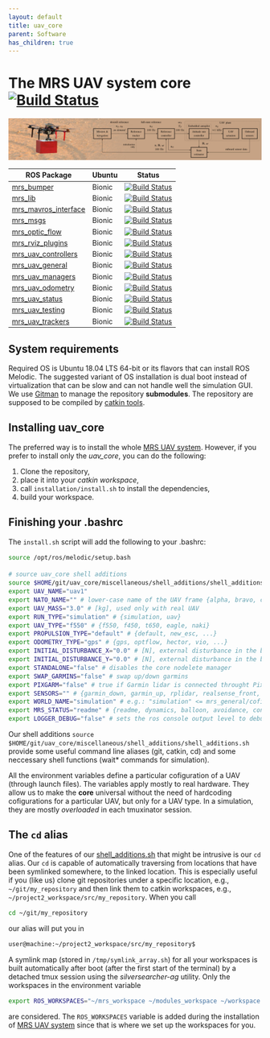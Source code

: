 ```yaml
---
layout: default
title: uav_core
parent: Software
has_children: true
---
```

# The MRS UAV system core [![Build Status](https://travis-ci.com/ctu-mrs/uav_core.svg?branch=master)](https://travis-ci.com/ctu-mrs/uav_core)

![](fig/thumbnail.jpg)

| ROS Package                                                             | Ubuntu | Status                                                                                                                                      |
|-------------------------------------------------------------------------|--------|---------------------------------------------------------------------------------------------------------------------------------------------|
| [mrs_bumper](https://github.com/ctu-mrs/mrs_bumper)                     | Bionic | [![Build Status](https://travis-ci.com/ctu-mrs/mrs_bumper.svg?branch=master)](https://travis-ci.com/ctu-mrs/mrs_bumper)                     |
| [mrs_lib](https://github.com/ctu-mrs/mrs_lib)                           | Bionic | [![Build Status](https://travis-ci.com/ctu-mrs/mrs_lib.svg?branch=master)](https://travis-ci.com/ctu-mrs/mrs_lib)                           |
| [mrs_mavros_interface](https://github.com/ctu-mrs/mrs_mavros_interface) | Bionic | [![Build Status](https://travis-ci.com/ctu-mrs/mrs_mavros_interface.svg?branch=master)](https://travis-ci.com/ctu-mrs/mrs_mavros_interface) |
| [mrs_msgs](https://github.com/ctu-mrs/mrs_msgs)                         | Bionic | [![Build Status](https://travis-ci.com/ctu-mrs/mrs_msgs.svg?branch=master)](https://travis-ci.com/ctu-mrs/mrs_msgs)                         |
| [mrs_optic_flow](https://github.com/ctu-mrs/mrs_optic_flow)             | Bionic | [![Build Status](https://travis-ci.com/ctu-mrs/mrs_optic_flow.svg?branch=master)](https://travis-ci.com/ctu-mrs/mrs_optic_flow)             |
| [mrs_rviz_plugins](https://github.com/ctu-mrs/mrs_rviz_plugins)         | Bionic | [![Build Status](https://travis-ci.com/ctu-mrs/mrs_rviz_plugins.svg?branch=master)](https://travis-ci.com/ctu-mrs/mrs_rviz_plugins)         |
| [mrs_uav_controllers](https://github.com/ctu-mrs/mrs_uav_controllers)   | Bionic | [![Build Status](https://travis-ci.com/ctu-mrs/mrs_uav_controllers.svg?branch=master)](https://travis-ci.com/ctu-mrs/mrs_uav_controllers)   |
| [mrs_uav_general](https://github.com/ctu-mrs/mrs_uav_general)           | Bionic | [![Build Status](https://travis-ci.com/ctu-mrs/mrs_uav_general.svg?branch=master)](https://travis-ci.com/ctu-mrs/mrs_uav_general)           |
| [mrs_uav_managers](https://github.com/ctu-mrs/mrs_uav_managers)         | Bionic | [![Build Status](https://travis-ci.com/ctu-mrs/mrs_uav_managers.svg?branch=master)](https://travis-ci.com/ctu-mrs/mrs_uav_managers)         |
| [mrs_uav_odometry](https://github.com/ctu-mrs/mrs_uav_odometry)         | Bionic | [![Build Status](https://travis-ci.com/ctu-mrs/mrs_uav_odometry.svg?branch=master)](https://travis-ci.com/ctu-mrs/mrs_uav_odometry)         |
| [mrs_uav_status](https://github.com/ctu-mrs/mrs_uav_status)             | Bionic | [![Build Status](https://travis-ci.com/ctu-mrs/mrs_uav_status.svg?branch=master)](https://travis-ci.com/ctu-mrs/mrs_uav_status)             |
| [mrs_uav_testing](https://github.com/ctu-mrs/mrs_uav_testing)           | Bionic | [![Build Status](https://travis-ci.com/ctu-mrs/mrs_uav_testing.svg?branch=master)](https://travis-ci.com/ctu-mrs/mrs_uav_testing)           |
| [mrs_uav_trackers](https://github.com/ctu-mrs/mrs_uav_trackers)         | Bionic | [![Build Status](https://travis-ci.com/ctu-mrs/mrs_uav_trackers.svg?branch=master)](https://travis-ci.com/ctu-mrs/mrs_uav_trackers)         |

## System requirements

Required OS is Ubuntu 18.04 LTS 64-bit or its flavors that can install ROS Melodic.
The suggested variant of OS installation is dual boot instead of virtualization that can be slow and can not handle well the simulation GUI.
We use [Gitman](https://github.com/jacebrowning/gitman) to manage the repository **submodules**.
The repository are supposed to be compiled by [catkin tools](https://catkin-tools.readthedocs.io).

## Installing uav_core

The preferred way is to install the whole [MRS UAV system](https://github.com/ctu-mrs/mrs_uav_system).
However, if you prefer to install only the *uav_core*, you can do the following:

1. Clone the repository,
2. place it into your *catkin workspace*,
3. call ```installation/install.sh``` to install the dependencies,
4. build your workspace.

## Finishing your .bashrc

The `install.sh` script will add the following to your .bashrc:
```bash
source /opt/ros/melodic/setup.bash

# source uav_core shell additions
source $HOME/git/uav_core/miscellaneous/shell_additions/shell_additions.sh
export UAV_NAME="uav1" 
export NATO_NAME="" # lower-case name of the UAV frame {alpha, bravo, charlie, ...}
export UAV_MASS="3.0" # [kg], used only with real UAV
export RUN_TYPE="simulation" # {simulation, uav}
export UAV_TYPE="f550" # {f550, f450, t650, eagle, naki}
export PROPULSION_TYPE="default" # {default, new_esc, ...}
export ODOMETRY_TYPE="gps" # {gps, optflow, hector, vio, ...}
export INITIAL_DISTURBANCE_X="0.0" # [N], external disturbance in the body frame
export INITIAL_DISTURBANCE_Y="0.0" # [N], external disturbance in the body frame
export STANDALONE="false" # disables the core nodelete manager
export SWAP_GARMINS="false" # swap up/down garmins
export PIXGARM="false" # true if Garmin lidar is connected throught Pixhawk
export SENSORS="" # {garmin_down, garmin_up, rplidar, realsense_front, teraranger, bluefox_optflow, realsense_brick, bluefox_brick}
export WORLD_NAME="simulation" # e.g.: "simulation" <= mrs_general/cofig/world_simulation.yaml
export MRS_STATUS="readme" # {readme, dynamics, balloon, avoidance, control_error, gripper}
export LOGGER_DEBUG="false" # sets the ros console output level to debug
```

Our shell additions
```source $HOME/git/uav_core/miscellaneous/shell_additions/shell_additions.sh```
provide some useful command line aliases (git, catkin, cd) and some neccessary shell functions (wait\* commands for simulation).

All the environment variables define a particular cofiguration of a UAV (through launch files).
The variables apply mostly to real hardware.
They allow us to make the **core** universal without the need of hardcoding cofigurations for a particular UAV, but only for a UAV type.
In a simulation, they are mostly *overloaded* in each tmuxinator session.

## The `cd` alias

One of the features of our [shell_additions.sh](https://github.com/ctu-mrs/uav_core/blob/master/miscellaneous/shell_additions/shell_additions.sh) that might be intrusive is our `cd` alias.
Our `cd` is capable of automatically traversing from locations that have been symlinked somewhere, to the linked location.
This is especially useful if you (like us) clone git repositories under a specific location, e.g., `~/git/my_repository` and then link them to catkin workspaces, e.g., `~/project2_workspace/src/my_repository`.
When you call
```bash
cd ~/git/my_repository
```
our alias will put you in
```bash
user@machine:~/project2_workspace/src/my_repository$ 
```

A symlink map (stored in `/tmp/symlink_array.sh`) for all your workspaces is built automatically after boot (after the first start of the terminal) by a detached tmux session using the *silversearcher-ag* utility.
Only the workspaces in the environment variable
```bash
export ROS_WORKSPACES="~/mrs_workspace ~/modules_workspace ~/workspace ~/project2_workspace"
```
are considered.
The `ROS_WORKSPACES` variable is added during the installation of [MRS UAV system](https://github.com/ctu-mrs/mrs_uav_system) since that is where we set up the workspaces for you.
